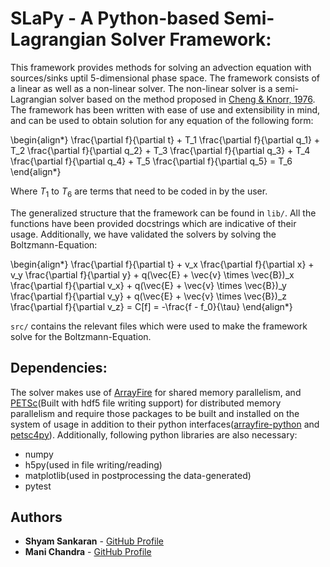 # SLaPy - A Python-based Semi-Lagrangian Solver Framework:

This framework provides methods for solving an advection equation with sources/sinks uptil 5-dimensional phase space. The framework consists of a linear as well as a non-linear solver. The non-linear solver is a semi-Lagrangian solver based on the method proposed in [Cheng & Knorr, 1976](http://adsabs.harvard.edu/abs/1976JCoPh..22..330C). The framework has been written with ease of use and extensibility in mind, and can be used to obtain solution for any equation of the following form:

\begin{align*}
\frac{\partial f}{\partial t} + T_1 \frac{\partial f}{\partial q_1} + T_2 \frac{\partial f}{\partial q_2} + T_3 \frac{\partial f}{\partial q_3} + T_4 \frac{\partial f}{\partial q_4} + T_5 \frac{\partial f}{\partial q_5} = T_6
\end{align*}

Where $T_1$ to $T_6$ are terms that need to be coded in by the user.

The generalized structure that the framework can be found in `lib/`. All the functions have been provided docstrings which are indicative of their usage. Additionally, we have validated the solvers by solving the Boltzmann-Equation:

\begin{align*}
\frac{\partial f}{\partial t} + v_x \frac{\partial f}{\partial x} + v_y \frac{\partial f}{\partial y} + q(\vec{E} + \vec{v} \times \vec{B})_x \frac{\partial f}{\partial v_x} + q(\vec{E} + \vec{v} \times \vec{B})_y \frac{\partial f}{\partial v_y} + q(\vec{E} + \vec{v} \times \vec{B})_z \frac{\partial f}{\partial v_z} = C[f] = -\frac{f - f_0}{\tau}
\end{align*}

`src/` contains the relevant files which were used to make the framework solve for the Boltzmann-Equation.

## Dependencies:

The solver makes use of [ArrayFire](https://github.com/arrayfire/arrayfire) for shared memory parallelism, and [PETSc](https://bitbucket.org/petsc/petsc)(Built with hdf5 file writing support) for distributed memory parallelism and require those packages to be built and installed on the system of usage in addition to their python interfaces([arrayfire-python](https://github.com/arrayfire/arrayfire-python) and [petsc4py](https://bitbucket.org/petsc/petsc4py)). Additionally, following python libraries are also necessary:

* numpy
* h5py(used in file writing/reading)
* matplotlib(used in postprocessing the data-generated)
* pytest

## Authors

* **Shyam Sankaran** - [GitHub Profile](https://github.com/ShyamSS-95)
* **Mani Chandra** - [GitHub Profile](https://github.com/mchandra)
